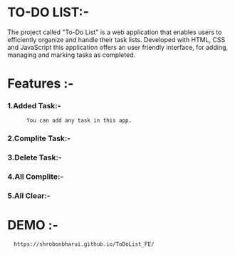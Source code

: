 # TO-DO LIST:-
The project called "To-Do List" is a web application that enables users to efficiently organize and handle their task lists. Developed with HTML, CSS and JavaScript this application offers an user friendly interface, for adding, managing and marking tasks as completed.
# Features :-
   ### 1.Added Task:-
          You can add any task in this app.
   ### 2.Complite Task:-
          
   ### 3.Delete Task:-
   ### 4.All Complite:-
   ### 5.All Clear:-
# DEMO :- 
      https://shrobonbharui.github.io/ToDoList_FE/

